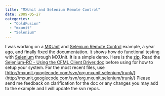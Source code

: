 ```yaml
---
title: "MXUnit and Selenium Remote Control"
date: 2009-05-27
categories: 
  - "ColdFusion"
  - "mxunit"
  - "Selenium"
---
```


I was working on a [MXUnit](http://www.mxunit.org) and [Selenium Remote Control](http://seleniumhq.org/projects/remote-control/) example, a year ago, and finally fixed the documentation. It shows how do functional testing with [Selenium](http://seleniumhq.org/) through MXUnit. It is a simple demo. Here is the [zip](http://mikehenke.com/assets/content//org_mxunit_selenium.zip). Read the [Selenium-RC - Using the CFML Client Driver.doc](http://mxunit.googlecode.com/svn/org.mxunit.selenium/trunk/Selenium-RC%20-%20Using%20the%20CFML%20Client%20Driver.doc) before using for how to setup your system. For the most recent files, use [http://mxunit.googlecode.com/svn/org.mxunit.selenium/trunk/](http://mxunit.googlecode.com/svn/org.mxunit.selenium/trunk/) Please send me feedback on clarification for the doc or any changes you may add to the example and I will update the svn repos.
